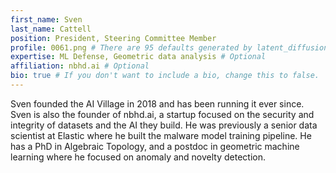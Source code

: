 ```yaml
---
first_name: Sven
last_name: Cattell
position: President, Steering Committee Member
profile: 0061.png # There are 95 defaults generated by latent_diffusion. The image will be automatically turned into a circle.
expertise: ML Defense, Geometric data analysis # Optional
affiliation: nbhd.ai # Optional
bio: true # If you don't want to include a bio, change this to false.
---
```


Sven founded the AI Village in 2018 and has been running it ever since. Sven is also the founder of nbhd.ai, a startup focused on the security and integrity of datasets and the AI they build. He was previously a senior data scientist at Elastic where he built the malware model training pipeline. He has a PhD in Algebraic Topology, and a postdoc in geometric machine learning where he focused on anomaly and novelty detection.